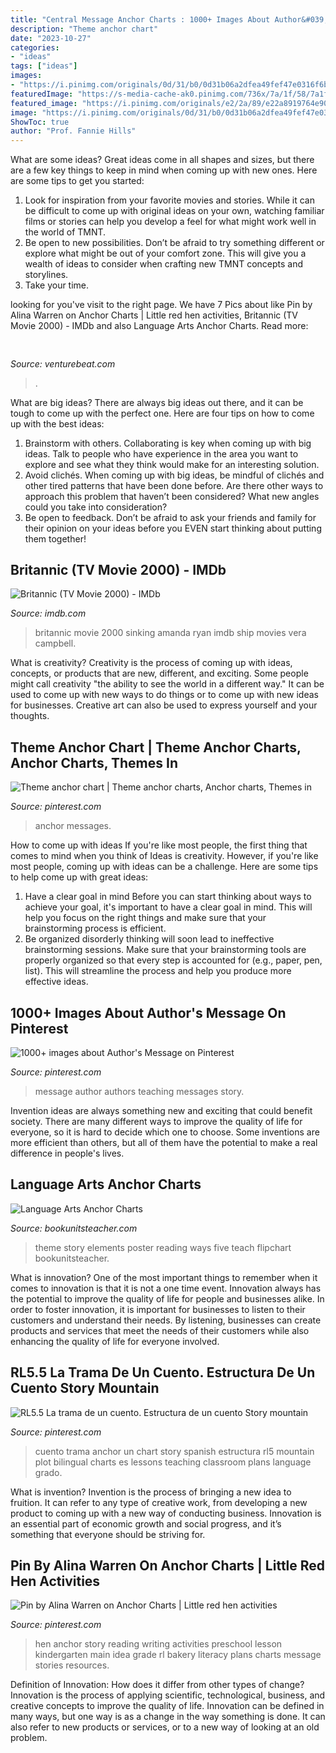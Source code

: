 ```yaml
---
title: "Central Message Anchor Charts : 1000+ Images About Author&#039;s Message On Pinterest"
description: "Theme anchor chart"
date: "2023-10-27"
categories:
- "ideas"
tags: ["ideas"]
images:
- "https://i.pinimg.com/originals/0d/31/b0/0d31b06a2dfea49fef47e0316f6b6663.jpg"
featuredImage: "https://s-media-cache-ak0.pinimg.com/736x/7a/1f/58/7a1f58c907b3c4be42e998c6afc7c544.jpg"
featured_image: "https://i.pinimg.com/originals/e2/2a/89/e22a8919764e909721be03ab14934508.jpg"
image: "https://i.pinimg.com/originals/0d/31/b0/0d31b06a2dfea49fef47e0316f6b6663.jpg"
ShowToc: true
author: "Prof. Fannie Hills"
---
```



What are some ideas?
Great ideas come in all shapes and sizes, but there are a few key things to keep in mind when coming up with new ones. Here are some tips to get you started: 
1. Look for inspiration from your favorite movies and stories. While it can be difficult to come up with original ideas on your own, watching familiar films or stories can help you develop a feel for what might work well in the world of TMNT. 
2. Be open to new possibilities. Don’t be afraid to try something different or explore what might be out of your comfort zone. This will give you a wealth of ideas to consider when crafting new TMNT concepts and storylines. 
3. Take your time.

	

		
looking for  you've visit to the right page. We have 7 Pics about  like Pin by Alina Warren on Anchor Charts | Little red hen activities, Britannic (TV Movie 2000) - IMDb and also Language Arts Anchor Charts. Read more:
		
    
## 

<img loading=lazy src="https://venturebeat.com/wp-content/uploads/2019/10/IMG_2311D-e1572525473978.jpeg" onerror="this.onerror=null;this.src='https://tse4.mm.bing.net/th?id=OIP.MdmuIy3ffycZ0MtY14WP3QHaE4&amp;pid=15.1';" alt="">

_Source: venturebeat.com_

>. 

	

What are big ideas?
There are always big ideas out there, and it can be tough to come up with the perfect one. Here are four tips on how to come up with the best ideas: 
1. Brainstorm with others. Collaborating is key when coming up with big ideas. Talk to people who have experience in the area you want to explore and see what they think would make for an interesting solution. 
2. Avoid clichés. When coming up with big ideas, be mindful of clichés and other tired patterns that have been done before. Are there other ways to approach this problem that haven’t been considered? What new angles could you take into consideration? 
3. Be open to feedback. Don’t be afraid to ask your friends and family for their opinion on your ideas before you EVEN start thinking about putting them together!

    
## Britannic (TV Movie 2000) - IMDb

<img loading=lazy src="http://ia.media-imdb.com/images/M/MV5BMTQzMzE0MDI0Ml5BMl5BanBnXkFtZTcwNTU0ODEzMQ@@._V1_.jpg" onerror="this.onerror=null;this.src='https://tse1.mm.bing.net/th?id=OIP.FVG4TzckKpSWYgEVdKLi3wHaKk&amp;pid=15.1';" alt="Britannic (TV Movie 2000) - IMDb">

_Source: imdb.com_

>britannic movie 2000 sinking amanda ryan imdb ship movies vera campbell. 

	

What is creativity?
Creativity is the process of coming up with ideas, concepts, or products that are new, different, and exciting. Some people might call creativity "the ability to see the world in a different way." It can be used to come up with new ways to do things or to come up with new ideas for businesses. Creative art can also be used to express yourself and your thoughts.

    
## Theme Anchor Chart | Theme Anchor Charts, Anchor Charts, Themes In

<img loading=lazy src="https://i.pinimg.com/originals/e2/2a/89/e22a8919764e909721be03ab14934508.jpg" onerror="this.onerror=null;this.src='https://tse2.mm.bing.net/th?id=OIP.NTgzskf4A2d-KRa0W_JowAHaI1&amp;pid=15.1';" alt="Theme anchor chart | Theme anchor charts, Anchor charts, Themes in">

_Source: pinterest.com_

>anchor messages. 

	

How to come up with ideas
If you're like most people, the first thing that comes to mind when you think of Ideas is creativity. However, if you're like most people, coming up with ideas can be a challenge. 
Here are some tips to help come up with great ideas: 
1. Have a clear goal in mind 
Before you can start thinking about ways to achieve your goal, it's important to have a clear goal in mind. This will help you focus on the right things and make sure that your brainstorming process is efficient. 
2. Be organized 
 disorderly thinking will soon lead to ineffective brainstorming sessions. Make sure that your brainstorming tools are properly organized so that every step is accounted for (e.g., paper, pen, list). This will streamline the process and help you produce more effective ideas. 

    
## 1000+ Images About Author&#039;s Message On Pinterest

<img loading=lazy src="https://s-media-cache-ak0.pinimg.com/736x/7a/1f/58/7a1f58c907b3c4be42e998c6afc7c544.jpg" onerror="this.onerror=null;this.src='https://tse1.mm.bing.net/th?id=OIP.1eLekK1RZNSZCb9oD-en1gHaJ3&amp;pid=15.1';" alt="1000+ images about Author&#039;s Message on Pinterest">

_Source: pinterest.com_

>message author authors teaching messages story. 

	

Invention ideas are always something new and exciting that could benefit society. There are many different ways to improve the quality of life for everyone, so it is hard to decide which one to choose. Some inventions are more efficient than others, but all of them have the potential to make a real difference in people's lives.

    
## Language Arts Anchor Charts

<img loading=lazy src="http://bookunitsteacher.com/flipchart/reading/story-elements/theme2.png" onerror="this.onerror=null;this.src='https://tse4.mm.bing.net/th?id=OIP.BYhhP5V46Na432yIuAc6fQAAAA&amp;pid=15.1';" alt="Language Arts Anchor Charts">

_Source: bookunitsteacher.com_

>theme story elements poster reading ways five teach flipchart bookunitsteacher. 

	

What is innovation?
One of the most important things to remember when it comes to innovation is that it is not a one time event. Innovation always has the potential to improve the quality of life for people and businesses alike. In order to foster innovation, it is important for businesses to listen to their customers and understand their needs. By listening, businesses can create products and services that meet the needs of their customers while also enhancing the quality of life for everyone involved.

    
## RL5.5 La Trama De Un Cuento. Estructura De Un Cuento Story Mountain

<img loading=lazy src="https://i.pinimg.com/originals/0d/31/b0/0d31b06a2dfea49fef47e0316f6b6663.jpg" onerror="this.onerror=null;this.src='https://tse1.mm.bing.net/th?id=OIP.VMIPN1CtBdnejmsIiIG48QHaJ6&amp;pid=15.1';" alt="RL5.5 La trama de un cuento. Estructura de un cuento Story mountain">

_Source: pinterest.com_

>cuento trama anchor un chart story spanish estructura rl5 mountain plot bilingual charts es lessons teaching classroom plans language grado. 

	

What is invention?
Invention is the process of bringing a new idea to fruition. It can refer to any type of creative work, from developing a new product to coming up with a new way of conducting business. Innovation is an essential part of economic growth and social progress, and it’s something that everyone should be striving for.

    
## Pin By Alina Warren On Anchor Charts | Little Red Hen Activities

<img loading=lazy src="https://i.pinimg.com/736x/1b/a1/4e/1ba14ece9be3c6fa289a480b98bf2963--reading-stories-reading-resources.jpg" onerror="this.onerror=null;this.src='https://tse3.mm.bing.net/th?id=OIP.2IG2FzumfROIwot_iU3t7AHaJ3&amp;pid=15.1';" alt="Pin by Alina Warren on Anchor Charts | Little red hen activities">

_Source: pinterest.com_

>hen anchor story reading writing activities preschool lesson kindergarten main idea grade rl bakery literacy plans charts message stories resources. 

	

Definition of Innovation: How does it differ from other types of change?
Innovation is the process of applying scientific, technological, business, and creative concepts to improve the quality of life. Innovation can be defined in many ways, but one way is as a change in the way something is done. It can also refer to new products or services, or to a new way of looking at an old problem.

